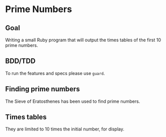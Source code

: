# Prime Numbers

## Goal

Writing a small Ruby program that will output the times tables of the first 10 prime numbers.

## BDD/TDD

To run the features and specs please use `guard`.

## Finding prime numbers

The Sieve of Eratosthenes has been used to find prime numbers.

## Times tables

They are limited to 10 times the initial number, for display.
